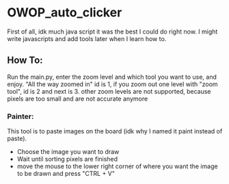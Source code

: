# OWOP_auto_clicker

First of all, idk much java script it was the best I could do right now. I might write javascripts and add tools later when I learn how to.

## How To:

Run the main.py, enter the zoom level and which tool you want to use, and enjoy.
"All the way zoomed in" id is 1, if you zoom out one level with "zoom tool", id is 2 and next is 3. other zoom levels are not supported,
because pixels are too small and are not accurate anymore

### Painter:

This tool is to paste images on the board (idk why I named it paint instead of paste).

- Choose the image you want to draw
- Wait until sorting pixels are finished
- move the mouse to the lower right corner of where you want the image to be drawn and press "CTRL + V"
